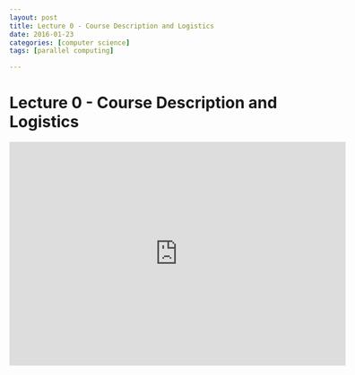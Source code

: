 ```yaml
---
layout: post
title: Lecture 0 - Course Description and Logistics 
date: 2016-01-23
categories: [computer science]
tags: [parallel computing]

---
```



# Lecture 0 - Course Description and Logistics

<iframe width="600" height="400" src="https://www.youtube.com/embed/huk2Ei2CQBs" frameborder="0" allowfullscreen></iframe>
